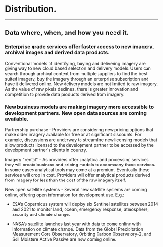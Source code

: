 # Distribution.
---
## Data where, when, and how you need it.

### Enterprise grade services offer faster access to new imagery, archival images and derived data products.

Conventional models of identifying, buying and delivering imagery are giving way to new cloud based selection and delivery models. Users can search through archival content from multiple suppliers to find the best suited imagery, buy the imagery through an enterprise subscription and have it delivered online. New delivery models are not limited to raw imagery. As the value of raw pixels declines, there is greater innovation and competition to provide data products derived from imagery.

### New business models are making imagery more accessible to development partners. New open data sources are coming available.

Partnership purchase - Providers are considering new pricing options that make older imagery available for free or at significant discounts. For example, discussions are underway to streamline new licensing models that allow products licensed to the development partner to be accessed by the development partner's clients in country.

Imagery "rental" - As providers offer analytical and processing services they will create business and pricing models to accompany these services. In some cases analytical tools may come at a premium. Eventually these services will drop in cost. Providers will offer analytical products derived from imagery for less than the cost of the raw imagery itself.

New open satellite systems - Several new satellite systems are coming online, offering open information for development use. E.g.:

- ESA’s Copernicus system will deploy six Sentinel satellites between 2014 and 2021 to monitor land, ocean, emergency response, atmosphere, security and climate change.

- NASA’s satellite launches last year with data to come online with information on climate change. Data from the Global Precipitation Measurement Core Observatory, Orbiting Carbon Observatory-2, and Soil Moisture Active Passive are now coming online.
